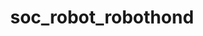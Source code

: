 ---
layout: my_redirect
title: soc_robot_robothond
redirect_from: 
  - /aiopschool/socialerobot/robothond
permalink: /socialerobot/robothond/
redirect_url: "https://youtu.be/M8YjvHYbZ9w"
---